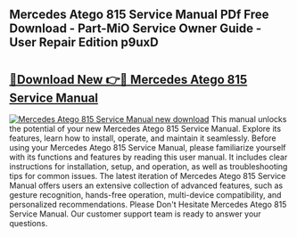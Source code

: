## Mercedes Atego 815 Service Manual PDf Free Download - Part-MiO Service Owner Guide - User Repair Edition p9uxD

# <h2><a href="http://bc80729.oget.top/?id=Mercedes+Atego+815+Service+Manual">🔗Download New 👉🔴 Mercedes Atego 815 Service Manual</a></h2>

[![Mercedes Atego 815 Service Manual new download](https://i.imgur.com/5g1atiW.png)](http://bc80729.oget.top/?id=Mercedes+Atego+815+Service+Manual)
This manual unlocks the potential of your new Mercedes Atego 815 Service Manual. Explore its features, learn how to install, operate, and maintain it seamlessly. Before using your Mercedes Atego 815 Service Manual, please familiarize yourself with its functions and features by reading this user manual. It includes clear instructions for installation, setup, and operation, as well as troubleshooting tips for common issues. The latest iteration of Mercedes Atego 815 Service Manual offers users an extensive collection of advanced features, such as gesture recognition, hands-free operation, multi-device compatibility, and personalized recommendations. Please Don't Hesitate Mercedes Atego 815 Service Manual. Our customer support team is ready to answer your questions.
